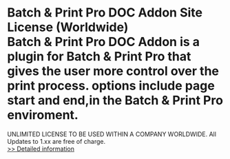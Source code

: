 # Batch & Print Pro DOC Addon Site License (Worldwide)<br />Batch & Print Pro DOC Addon is a plugin for Batch & Print Pro that gives the user more control over the print process. options include page start and end,in the Batch & Print Pro enviroment.
UNLIMITED LICENSE TO BE USED WITHIN A COMPANY WORLDWIDE.
All Updates to 1.xx are free of charge.<br />[>> Detailed information](https://secure.shareit.com/shareit/product.html?productid=300449316&affiliateid=200057808)
